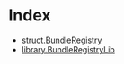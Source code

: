 # Index

<!-- START_INDEX -->
- [struct.BundleRegistry](./struct.BundleRegistry.md)
- [library.BundleRegistryLib](./library.BundleRegistryLib.md)

<!-- END_INDEX -->